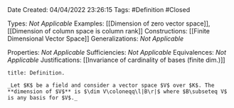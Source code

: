 <br />
<br />

Date Created: 04/04/2022 23:26:15
Tags: #Definition #Closed

Types: _Not Applicable_
Examples: [[Dimension of zero vector space]], [[Dimension of column space is column rank]]
Constructions: [[Finite Dimensional Vector Space]]
Generalizations: _Not Applicable_

Properties: _Not Applicable_
Sufficiencies: _Not Applicable_
Equivalences: _Not Applicable_
Justifications: [[Invariance of cardinality of bases (finite dim.)]]

``` ad-Definition
title: Definition.

_Let $K$ be a field and consider a vector space $V$ over $K$. The **dimension of $V$** is $\dim V\coloneqq\l|B\r|$ where $B\subseteq V$ is any basis for $V$._

```
